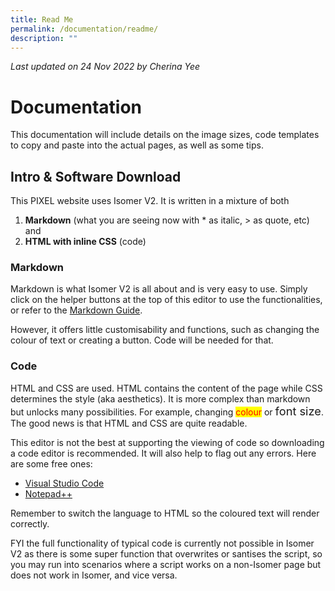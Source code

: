 ```yaml
---
title: Read Me
permalink: /documentation/readme/
description: ""
---
```

*Last updated on 24 Nov 2022 by Cherina Yee*
# Documentation
This documentation will include details on the image sizes, code templates to copy and paste into the actual pages, as well as some tips. 


## Intro & Software Download
This PIXEL website uses Isomer V2. It is written in a mixture of both  

1. **Markdown** (what you are seeing now with * as italic, > as quote, etc) and 
2. **HTML with inline CSS**  (code)

### Markdown
Markdown is what Isomer V2 is all about and is very easy to use. Simply click on the helper buttons at the top of this editor to use the functionalities, or refer to the [Markdown Guide](https://simplemde.com/markdown-guide). 

However, it offers little customisability and functions, such as changing the colour of text or creating a button. Code will be needed for that.

### Code
HTML and CSS are used. HTML contains the content of the page while CSS determines the style (aka aesthetics). It is more complex than markdown but unlocks many possibilities. For example, changing  <span style="background:yellow; color:red">colour</span> or <span style="font-size:1.3em">font size</span>. The good news is that HTML and CSS are quite readable. 

This editor is not the best at supporting the viewing of code so downloading a code editor is recommended. It will also help to flag out any errors. Here are some free ones:
* [Visual Studio Code](https://code.visualstudio.com/)
* [Notepad++](https://notepad-plus-plus.org/downloads/)

Remember to switch the language to HTML so the coloured text will render correctly.

FYI the full functionality of typical code is currently not possible in Isomer V2 as there is some super function that overwrites or santises the script, so you may run into scenarios where a script works on a non-Isomer page but does not work in Isomer, and vice versa.